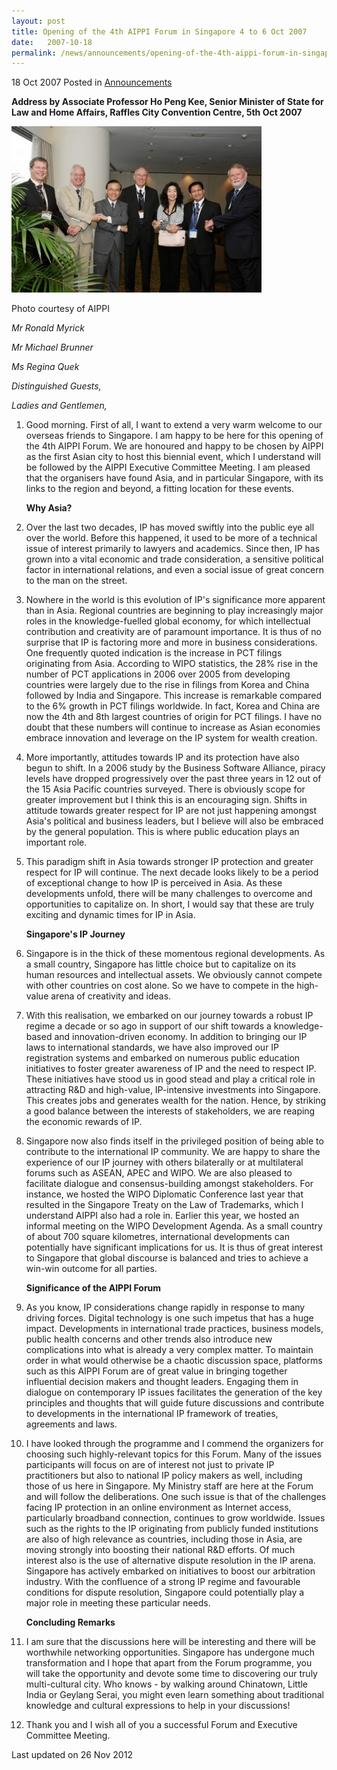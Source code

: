 ```yaml
---
layout: post
title: Opening of the 4th AIPPI Forum in Singapore 4 to 6 Oct 2007
date:   2007-10-18
permalink: /news/announcements/opening-of-the-4th-aippi-forum-in-singapore-4-to-6-oct-2007
---
```


18 Oct 2007 Posted in [Announcements](/news/announcements)

**Address by Associate Professor Ho Peng Kee, Senior Minister of State for Law and Home Affairs, Raffles City Convention Centre, 5th Oct 2007**

<img src="/images/news/announcements/1399988676366.jpg" alt="opening of the 4th aippi" style="width:400px;height:266px;">

Photo courtesy of AIPPI

*Mr Ronald Myrick*

*Mr Michael Brunner*

*Ms Regina Quek*

*Distinguished Guests,*

*Ladies and Gentlemen,*

 1. Good morning. First of all, I want to extend a very warm welcome to our overseas friends to Singapore. I am happy to be here for this opening of the 4th AIPPI Forum. We are honoured and happy to be chosen by AIPPI as the first Asian city to host this biennial event, which I understand will be followed by the AIPPI Executive Committee Meeting. I am pleased that the organisers have found Asia, and in particular Singapore, with its links to the region and beyond, a fitting location for these events.
    
    **Why Asia?**
    
 2. Over the last two decades, IP has moved swiftly into the public eye all over the world. Before this happened, it used to be more of a technical issue of interest primarily to lawyers and academics. Since then, IP has grown into a vital economic and trade consideration, a sensitive political factor in international relations, and even a social issue of great concern to the man on the street.

 3. Nowhere in the world is this evolution of IP's significance more apparent than in Asia. Regional countries are beginning to play increasingly major roles in the knowledge-fuelled global economy, for which intellectual contribution and creativity are of paramount importance. It is thus of no surprise that IP is factoring more and more in business considerations. One frequently quoted indication is the increase in PCT filings originating from Asia. According to WIPO statistics, the 28% rise in the number of PCT applications in 2006 over 2005 from developing countries were largely due to the rise in filings from Korea and China followed by India and Singapore. This increase is remarkable compared to the 6% growth in PCT filings worldwide. In fact, Korea and China are now the 4th and 8th largest countries of origin for PCT filings. I have no doubt that these numbers will continue to increase as Asian economies embrace innovation and leverage on the IP system for wealth creation.

 4. More importantly, attitudes towards IP and its protection have also begun to shift. In a 2006 study by the Business Software Alliance, piracy levels have dropped progressively over the past three years in 12 out of the 15 Asia Pacific countries surveyed. There is obviously scope for greater improvement but I think this is an encouraging sign. Shifts in attitude towards greater respect for IP are not just happening amongst Asia's political and business leaders, but I believe will also be embraced by the general population. This is where public education plays an important role.

 5. This paradigm shift in Asia towards stronger IP protection and greater respect for IP will continue. The next decade looks likely to be a period of exceptional change to how IP is perceived in Asia. As these developments unfold, there will be many challenges to overcome and opportunities to capitalize on. In short, I would say that these are truly exciting and dynamic times for IP in Asia.     
    
    **Singapore's IP Journey**
    
 6. Singapore is in the thick of these momentous regional developments. As a small country, Singapore has little choice but to capitalize on its human resources and intellectual assets. We obviously cannot compete with other countries on cost alone. So we have to compete in the high-value arena of creativity and ideas.

 7. With this realisation, we embarked on our journey towards a robust IP regime a decade or so ago in support of our shift towards a knowledge-based and innovation-driven economy. In addition to bringing our IP laws to international standards, we have also improved our IP registration systems and embarked on numerous public education initiatives to foster greater awareness of IP and the need to respect IP. These initiatives have stood us in good stead and play a critical role in attracting R&D and high-value, IP-intensive investments into Singapore. This creates jobs and generates wealth for the nation. Hence, by striking a good balance between the interests of stakeholders, we are reaping the economic rewards of IP. 

 8. Singapore now also finds itself in the privileged position of being able to contribute to the international IP community. We are happy to share the experience of our IP journey with others bilaterally or at multilateral forums such as ASEAN, APEC and WIPO. We are also pleased to facilitate dialogue and consensus-building amongst stakeholders. For instance, we hosted the WIPO Diplomatic Conference last year that resulted in the Singapore Treaty on the Law of Trademarks, which I understand AIPPI also had a role in. Earlier this year, we hosted an informal meeting on the WIPO Development Agenda. As a small country of about 700 square kilometres, international developments can potentially have significant implications for us. It is thus of great interest to Singapore that global discourse is balanced and tries to achieve a win-win outcome for all parties.   
    
    **Significance of the AIPPI Forum** 
    
 9. As you know, IP considerations change rapidly in response to many driving forces. Digital technology is one such impetus that has a huge impact. Developments in international trade practices, business models, public health concerns and other trends also introduce new complications into what is already a very complex matter. To maintain order in what would otherwise be a chaotic discussion space, platforms such as this AIPPI Forum are of great value in bringing together influential decision makers and thought leaders. Engaging them in dialogue on contemporary IP issues facilitates the generation of the key principles and thoughts that will guide future discussions and contribute to developments in the international IP framework of treaties, agreements and laws.

10. I have looked through the programme and I commend the organizers for choosing such highly-relevant topics for this Forum. Many of the issues participants will focus on are of interest not just to private IP practitioners but also to national IP policy makers as well, including those of us here in Singapore. My Ministry staff are here at the Forum and will follow the deliberations. One such issue is that of the challenges facing IP protection in an online environment as Internet access, particularly broadband connection, continues to grow worldwide. Issues such as the rights to the IP originating from publicly funded institutions are also of high relevance as countries, including those in Asia, are moving strongly into boosting their national R&D efforts. Of much interest also is the use of alternative dispute resolution in the IP arena. Singapore has actively embarked on initiatives to boost our arbitration industry. With the confluence of a strong IP regime and favourable conditions for dispute resolution, Singapore could potentially play a major role in meeting these particular needs.
    
    **Concluding Remarks**
    
11. I am sure that the discussions here will be interesting and there will be worthwhile networking opportunities. Singapore has undergone much transformation and I hope that apart from the Forum programme, you will take the opportunity and devote some time to discovering our truly multi-cultural city. Who knows - by walking around Chinatown, Little India or Geylang Serai, you might even learn something about traditional knowledge and cultural expressions to help in your discussions!

12. Thank you and I wish all of you a successful Forum and Executive Committee Meeting.
    
<p class="right-side-updated">Last updated on 26 Nov 2012</p>
 
    
